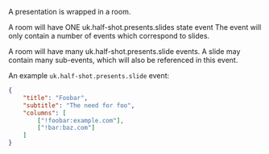 A presentation is wrapped in a room.

A room will have ONE uk.half-shot.presents.slides state event
The event will only contain a number of events which correspond to slides.

A room will have many uk.half-shot.presents.slide events.
A slide may contain many sub-events, which will also be referenced in this event.

An example `uk.half-shot.presents.slide` event:
```json
{
    "title": "Foobar",
    "subtitle": "The need for foo",
    "columns": [
        ["!foobar:example.com"],
        ["!bar:baz.com"]
    ]
}
```
